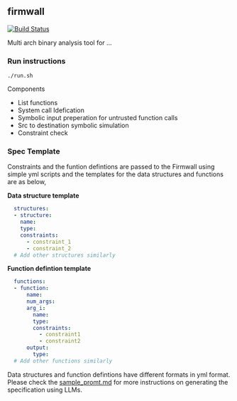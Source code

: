 firmwall
---
[![Build Status](https://github.com/Archfx/firmwall/actions/workflows/main.yml/badge.svg)](https://github.com/Archfx/firmwall/actions/workflows/main.yml)


Multi arch binary analysis tool for ...


### Run instructions

```shell
./run.sh
```

Components

- List functions
- System call Idefication
- Symbolic input preperation for untrusted function calls
- Src to destination symbolic simulation
- Constraint check


### Spec Template

Constraints and the funtion defintions are passed to the Firmwall using simple yml scripts and the templates for the data structures and functions are as below,

__Data structure template__

```yml
  structures:
  - structure:
    name: 
    type: 
    constraints: 
      - constraint_1
      - constraint_2
  # Add other structures similarly
```

__Function defintion template__

```yml
  functions:
  - function:
      name: 
      num_args: 
      arg_i: 
        name:
        type: 
        constraints:
          - constraint1
          - constraint2
      output:
        type:
  # Add other functions similarly
```

Data structures and function defintions have different formats in yml format. Please check the [sample_promt.md](scripts/sample_prompt.md) for more instructions on generating the specification using LLMs.